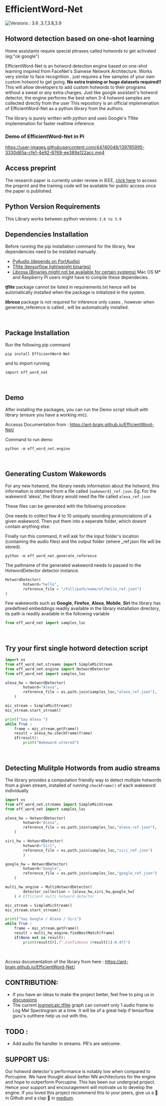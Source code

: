 # EfficientWord-Net
![Versions : 3.6 ,3.7,3.8,3.9](https://camo.githubusercontent.com/a7b5b417de938c1faf3602c7f48f26fde8761a977be85390fd6c0d191e210ba8/68747470733a2f2f696d672e736869656c64732e696f2f707970692f707976657273696f6e732f74656e736f72666c6f772e7376673f7374796c653d706c6173746963)

## Hotword detection based on one-shot learning

Home assistants require special phrases called hotwords to get activated (eg:"ok google")

EfficientWord-Net is an hotword detection engine based on one-shot
learning inspired from FaceNet's Siamese Network Architecture.
Works very similar to face recognition , just requires a few samples of your own custom hotword to get going. 
**No extra training or huge datasets required!!**
This will allow developers to add custom hotwords to their programs without a sweat or any extra charges.
Just like google assistant's hotword detector, the engine performs the best when 3-4 hotword samples are collected directly from the user
This repository is an official implemenation of EfficientWord-Net as
a python library from the authors.

The library is purely written with python and uses Google's Tflite
implemenation for faster realtime inference.

### Demo of EfficientWord-Net in Pi

https://user-images.githubusercontent.com/44740048/139785995-3330d65a-cfe1-4e92-8769-ee389a122acc.mp4

## Access preprint

The research paper is currently under review in IEEE, [click here](https://arxiv.org/abs/2111.00379) to access the preprint and the training code will be available for public access once the paper is published.
<br>

## Python Version Requirements

This Library works between python versions:
    `3.6 to 3.9`
<br>

## Dependencies Installation
Before running the pip installation command for the library, few dependencies need to be installed manually.

* [PyAudio (depends on PortAudio)](https://abhgog.gitbooks.io/pyaudio-manual/content/installation.html)
* [Tflite (tensorflow lightweight binaries)](https://www.tensorflow.org/lite/guide/python#install_tensorflow_lite_for_python)
* [Librosa (Binaries might not be available for certain systems)](https://github.com/librosa/librosa)
Mac OS M* and Raspberry Pi users might have to compile these dependecies.

***tflite*** package cannot be listed in requirements.txt hence will be automatically installed when the package is initialized in the system.

***librosa*** package is not required for inference only cases , however when generate_reference is called , will be automatically installed.

<br>

## Package Installation
Run the following pip command

```
pip install EfficientWord-Net
```

and to import running

```
import eff_word_net
```
<br>

## Demo
After installing the packages, you can run the Demo
script inbuilt with library (ensure you have a working mic).

Accesss Documentation from : https://ant-brain.github.io/EfficientWord-Net/

Command to run demo
```
python -m eff_word_net.engine
```
<br>

## Generating Custom Wakewords

For any new hotword, the library needs information about the hotword, this
information is obtained from a file called `{wakeword}_ref.json`. 
Eg: For the wakeword 'alexa', the library would need the file called `alexa_ref.json`

These files can be generated with the following procedure:

One needs to collect few 4 to 10 uniquely sounding pronunciations
of a given wakeword. Then put them into a seperate folder, which doesnt contain 
anything else.

Finally run this command, it will ask for the input folder's location 
(containing the audio files) and the output folder (where _ref.json file will be stored).
```
python -m eff_word_net.generate_reference
```

The pathname of the generated wakeword needs to passed to the HotwordDetector detector instance.

```python
HotwordDetector(
        hotword="hello",
        reference_file = "/full/path/name/of/hello_ref.json")
)
```

Few wakewords such as **Google**, **Firefox**, **Alexa**, **Mobile**, **Siri** the library has predefined embeddings readily available in the library installation directory, its path is readily available in the following variable

```python
from eff_word_net import samples_loc
```

<br>


## Try your first single hotword detection script

```python
import os
from eff_word_net.streams import SimpleMicStream
from eff_word_net.engine import HotwordDetector
from eff_word_net import samples_loc

alexa_hw = HotwordDetector(
        hotword="Alexa",
        reference_file = os.path.join(samples_loc,"alexa_ref.json"),
    )

mic_stream = SimpleMicStream()
mic_stream.start_stream()

print("Say Alexa ")
while True :
    frame = mic_stream.getFrame()
    result = alexa_hw.checkFrame(frame)
    if(result):
        print("Wakeword uttered")

```
<br>


## Detecting Mulitple Hotwords from audio streams

The library provides a computation friendly way 
to detect multiple hotwords from a given stream, installed
of running `checkFrame()` of each wakeword individually

```python
import os
from eff_word_net.streams import SimpleMicStream
from eff_word_net import samples_loc

alexa_hw = HotwordDetector(
        hotword="Alexa",
        reference_file = os.path.join(samples_loc,"alexa_ref.json"),
    )

siri_hw = HotwordDetector(
        hotword="Siri",
        reference_file = os.path.join(samples_loc,"siri_ref.json")
        )

google_hw = HotwordDetector(
        hotword="Google",
        reference_file = os.path.join(samples_loc,"google_ref.json")
    )

multi_hw_engine = MultiHotwordDetector(
        detector_collection = [alexa_hw,siri_hw,google_hw]
    ) # Efficient multi hotword detector

mic_stream = SimpleMicStream()
mic_stream.start_stream()

print("Say Google / Alexa / Siri")
while True :
    frame = mic_stream.getFrame()
    result = multi_hw_engine.findBestMatch(frame)
    if(None not in result):
        print(result[0],f",Confidence {result[1]:0.4f}")
```
<br>

Access documentation of the library from here : https://ant-brain.github.io/EfficientWord-Net/

## CONTRIBUTION:
* If you have an ideas to make the project better, feel free to ping us in [discussions](https://github.com/Ant-Brain/EfficientWord-Net/discussions/3)
* The current [logmelcalc.tflite](/eff_word_net/logmelcalc.tflite) graph can convert only 1 audio frame to Log Mel Spectrogram at a time. It will be of a great help if tensorflow guru's outthere help us out with this.


## TODO :

* Add audio file handler in streams. PR's are welcome.

## SUPPORT US:
Our hotword detector's performance is notably low when compared to Porcupine. We have thought about better NN architectures for the engine and hope to outperform Porcupine. This has been our undergrad project. Hence your support and encouragement will motivate us to develop the engine. If you loved this project recommend this to your peers, give us a 🌟 in Github and a clap 👏 in [medium](https://link.medium.com/yMBmWGM03kb).
